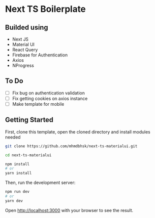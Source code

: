 # Next TS Boilerplate

## Builded using
- Next JS
- Material UI
- React Query
- Firebase for Authentication
- Axios
- NProgress

## To Do
- [ ] Fix bug on authentication validation
- [ ] Fix getting cookies on axios instance
- [ ] Make template for mobile

## Getting Started

First, clone this template, open the cloned directory and install modules needed

```bash
git clone https://github.com/mhmdbhsk/next-ts-materialui.git

cd next-ts-materialui

npm install
# or 
yarn install
```

Then, run the development server:

```bash
npm run dev
# or
yarn dev
```

Open [http://localhost:3000](http://localhost:3000) with your browser to see the result.
